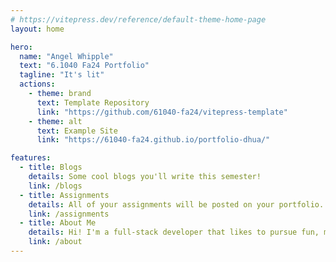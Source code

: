 ```yaml
---
# https://vitepress.dev/reference/default-theme-home-page
layout: home

hero:
  name: "Angel Whipple"
  text: "6.1040 Fa24 Portfolio"
  tagline: "It's lit"
  actions:
    - theme: brand
      text: Template Repository
      link: "https://github.com/61040-fa24/vitepress-template"
    - theme: alt
      text: Example Site
      link: "https://61040-fa24.github.io/portfolio-dhua/"

features:
  - title: Blogs
    details: Some cool blogs you'll write this semester!
    link: /blogs
  - title: Assignments
    details: All of your assignments will be posted on your portfolio.
    link: /assignments
  - title: About Me
    details: Hi! I'm a full-stack developer that likes to pursue fun, meaningful projects.
    link: /about
---
```

